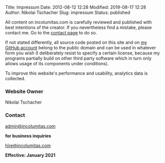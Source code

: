 Title: Impressum
Date: 2012-08-12 12:28
Modified: 2019-08-17 12:28
Author: Nikolai Tschacher
Slug: impressum
Status: published

All content on incolumitas.com is carefully reviewed and published with
best intentions of the creator. If you nevertheless find a mistake, please contact me. Go to the [contact
page]({filename}/pages/contact.md "contact me") to do so.

If not stated differently, all source code posted on this site and on
[my GitHub account](https://github.com/NikolaiT "my github account") belong to
the public domain and can be used in whatever form you wish (I
deliberately resist to specify a certain license, because my programs
partially build on other third party software which in turn only allows
usage of its components under conditions).

To improve this website's performance and usability, analytics data is collected.

### Website Owner

Nikolai Tschacher

### Contact

admin@incolumitas.com

**for business inquiries**

hire@incolumitas.com

**Effective: January 2021**
